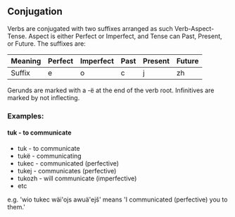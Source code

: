 ## Conjugation

Verbs are conjugated with two suffixes arranged as such Verb-Aspect-Tense. Aspect is either Perfect or Imperfect, and Tense can Past, Present, or Future. The suffixes are:

Meaning|Perfect|Imperfect|Past|Present|Future
-------|-------|---------|----|-------|------
Suffix|e|o|c|j|zh

Gerunds are marked with a -ë at the end of the verb root.
Infinitives are marked by not inflecting.

### Examples:
#### tuk - to communicate
* tuk - to communicate
* tukë - communicating
* tukec - communicated (perfective)
* tukej - communicates (perfective)
* tukozh - will communicate (imperfective)
* etc

e.g. 'wio tukec wäi'ojs awuä'ejš' means 'I communicated (perfective) you to them.'
